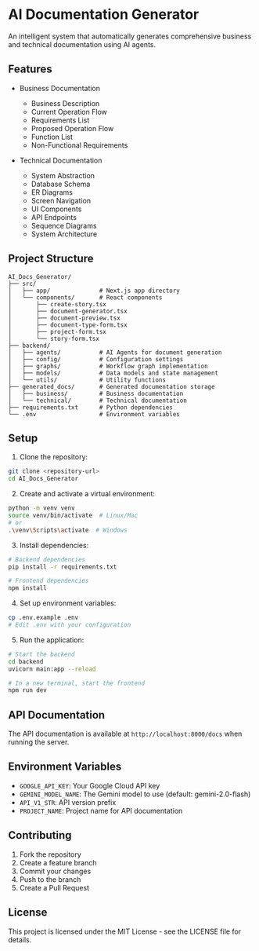 # AI Documentation Generator

An intelligent system that automatically generates comprehensive business and technical documentation using AI agents.

## Features

- Business Documentation
  - Business Description
  - Current Operation Flow
  - Requirements List
  - Proposed Operation Flow
  - Function List
  - Non-Functional Requirements

- Technical Documentation
  - System Abstraction
  - Database Schema
  - ER Diagrams
  - Screen Navigation
  - UI Components
  - API Endpoints
  - Sequence Diagrams
  - System Architecture

## Project Structure

```
AI_Docs_Generator/
├── src/
│   ├── app/              # Next.js app directory
│   └── components/       # React components
│       ├── create-story.tsx
│       ├── document-generator.tsx
│       ├── document-preview.tsx
│       ├── document-type-form.tsx
│       ├── project-form.tsx
│       └── story-form.tsx
├── backend/
│   ├── agents/           # AI Agents for document generation
│   ├── config/           # Configuration settings
│   ├── graphs/           # Workflow graph implementation
│   ├── models/           # Data models and state management
│   └── utils/            # Utility functions
├── generated_docs/       # Generated documentation storage
│   ├── business/         # Business documentation
│   └── technical/        # Technical documentation
├── requirements.txt      # Python dependencies
└── .env                  # Environment variables
```

## Setup

1. Clone the repository:
```bash
git clone <repository-url>
cd AI_Docs_Generator
```

2. Create and activate a virtual environment:
```bash
python -m venv venv
source venv/bin/activate  # Linux/Mac
# or
.\venv\Scripts\activate  # Windows
```

3. Install dependencies:
```bash
# Backend dependencies
pip install -r requirements.txt

# Frontend dependencies
npm install
```

4. Set up environment variables:
```bash
cp .env.example .env
# Edit .env with your configuration
```

5. Run the application:
```bash
# Start the backend
cd backend
uvicorn main:app --reload

# In a new terminal, start the frontend
npm run dev
```

## API Documentation

The API documentation is available at `http://localhost:8000/docs` when running the server.

## Environment Variables

- `GOOGLE_API_KEY`: Your Google Cloud API key
- `GEMINI_MODEL_NAME`: The Gemini model to use (default: gemini-2.0-flash)
- `API_V1_STR`: API version prefix
- `PROJECT_NAME`: Project name for API documentation

## Contributing

1. Fork the repository
2. Create a feature branch
3. Commit your changes
4. Push to the branch
5. Create a Pull Request

## License

This project is licensed under the MIT License - see the LICENSE file for details. 